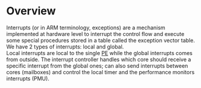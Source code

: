 # Overview
Interrupts (or in ARM terminology, exceptions) are a mechanism implemented
at hardware level to interrupt the control flow and execute some special
procedures stored in a table called the exception vector table.  
We have 2 types of interrupts: local and global.  
Local interrupts are local to the single [PE](https://developer.arm.com/documentation/102404/0202/Common-architecture-terms) while the global
interrupts comes from outside. The interrupt controller handles which core 
should receive  a specific interrupt from the global ones; can also 
send interrupts between cores (mailboxes) and control the local timer and
the performance monitors interrupts (PMU). 